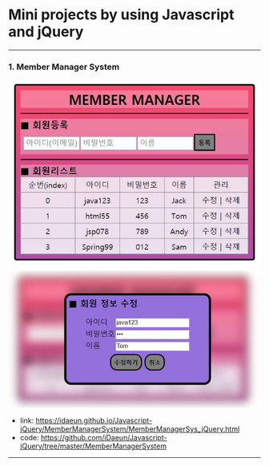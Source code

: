 # Mini projects by using Javascript and jQuery
------------------------------------------
### 1. Member Manager System
![](MemberManagerSystem/manager1.JPG)
![](MemberManagerSystem/manager2.JPG)
- link: https://idaeun.github.io/Javascript-jQuery/MemberManagerSystem/MemberManagerSys_jQuery.html
- code: https://github.com/iDaeun/Javascript-jQuery/tree/master/MemberManagerSystem
------------------------------------------

